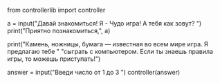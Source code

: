 from controllerlib import controller

a = input("Давай знакомиться! Я - Чудо игра! А тебя как зовут?  ")
print("Приятно познакомиться,", a)

print("Камень, ножницы, бумага — известная во всем мире игра. Я предлагаю тебе "
      "сыграть с компьютером. Если ты знаешь правила игры, то можешь приступать!")

answer = input("Введи число от 1 до 3   ")
controller(answer)
